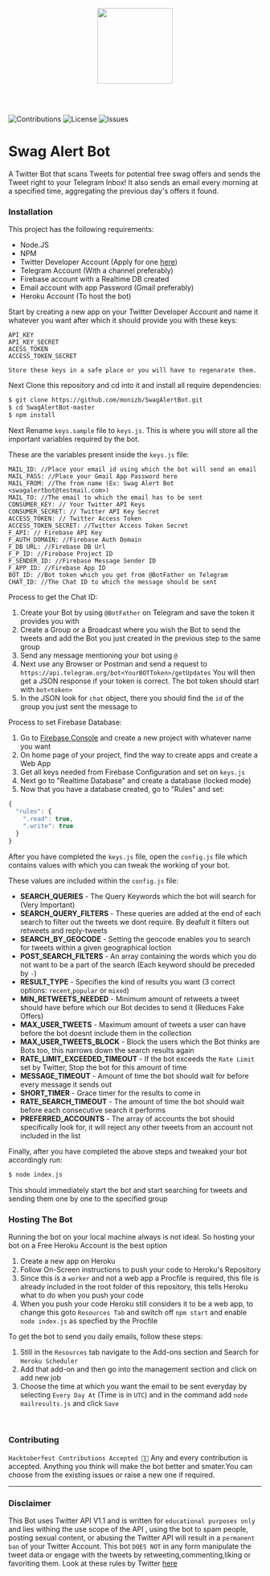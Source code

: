 <p align="center">
<img src="https://firebasestorage.googleapis.com/v0/b/trello-87674.appspot.com/o/Blue%20and%20White%20Gaming%20Logo%20(2).png?alt=media&token=ee2951b0-f07c-47f1-9984-61a41a91de57" width="150"/>
 </p>
 <br>
 <br>
 
 ![Contributions](https://img.shields.io/badge/contributions-welcome-brightgreen.svg)
 ![License](https://img.shields.io/github/license/monizb/SwagAlertBot)
 ![Issues](https://img.shields.io/github/issues/monizb/SwagAlertBot)
 
 # Swag Alert Bot
 A Twitter Bot that scans Tweets for potential free swag offers and sends the Tweet right to your Telegram Inbox! It also sends an email every morning at a specified time, aggregating the previous day's offers it found.
 
 ### Installation
 This project has the following requirements:
 - Node.JS
 - NPM
 - Twitter Developer Account (Apply for one [here](https://developer.twitter.com/en/apply-for-access))
 - Telegram Account (With a channel preferably)
 - Firebase account with a Realtime DB created
 - Email account with app Password (Gmail preferably)
 - Heroku Account (To host the bot)
 
Start by creating a new app on your Twitter Developer Account and name it whatever you want after which it should provide you with these keys:

```
API_KEY
API_KEY_SECRET
ACESS_TOKEN
ACCESS_TOKEN_SECRET
```
`Store these keys in a safe place or you will have to regenarate them.`

Next Clone this repository and cd into it and install all require dependencies:

```sh
$ git clone https://github.com/monizb/SwagAlertBot.git
$ cd SwagAlertBot-master
$ npm install
```
Next Rename `keys.sample` file to `keys.js`. This is where you will store all the important variables required by the bot.

These are the variables present inside the `keys.js` file:

```
MAIL_ID: //Place your email id using which the bot will send an email
MAIL_PASS: //Place your Gmail App Password here
MAIL_FROM: //The from name (Ex: Swag Alert Bot <swagalertbot@testmail.com>)
MAIL_TO: //The email to which the email has to be sent
CONSUMER_KEY: // Your Twitter API Keys
CONSUMER_SECRET: // Twitter API Key Secret
ACCESS_TOKEN: // Twitter Access Token
ACCESS_TOKEN_SECRET: //Twitter Access Token Secret
F_API: // Firebase API Key
F_AUTH_DOMAIN: //Firebase Auth Domain
F_DB_URL: //Firebase DB Url
F_P_ID: //Firebase Project ID
F_SENDER_ID: //Firebase Message Sender ID
F_APP_ID: //Firebase App ID
BOT_ID: //Bot token which you get from @BotFather on Telegram
CHAT_ID: //The Chat ID to which the message should be sent
```
Process to get the Chat ID:
1) Create your Bot by using `@BotFather` on Telegram and save the token it provides you with
2) Create a Group or a Broadcast where you wish the Bot to send the tweets and add the Bot you just created in the previous step to the same group
3) Send any message mentioning your bot using `@`
4) Next use any Browser or Postman and send a request to `https://api.telegram.org/bot<YourBOTToken>/getUpdates` You will then get a JSON response if your token is correct. The bot token should start with `bot<token>`
5) In the JSON look for `chat` object, there you should find the `id` of the group you just sent the message to

Process to set Firebase Database:
1) Go to [Firebase Console](https://console.firebase.google.com/) and create a new project with whatever name you want
2) On home page of your project, find the way to create apps and create a Web App
3) Get all keys needed from Firebase Configuration and set on `keys.js`
4) Next go to "Realtime Database" and create a database (locked mode)
5) Now that you have a database created, go to "Rules" and set:

```js
{
  "rules": {
    ".read": true,
    ".write": true
  }
}
```

After you have completed the `keys.js` file, open the `config.js` file which contains values with which you can tweak the working of your bot.

These values are included within the `config.js` file:
* __SEARCH_QUERIES__ - The Query Keywords which the bot will search for (Very Important)
* __SEARCH\_QUERY_FILTERS__ - These queries are added at the end of each search to filter out the tweets we dont require. By deafult it filters out retweets and reply-tweets 
* __SEARCH\_BY_GEOCODE__ - Setting the geocode enables you to search for tweets within a given geographical loction
* __POST_SEARCH_FILTERS__ - An array containing the words which you do not want to be a part of the search (Each keyword should be preceded by `-`)
* __RESULT_TYPE__ - Specifies the kind of results you want (3 correct options: `recent`,`popular` or `mixed`)
* __MIN\_RETWEETS_NEEDED__ - Minimum amount of retweets a tweet should have before which our Bot decides to send it (Reduces Fake Offers)
* __MAX\_USER_TWEETS__ - Maximum amount of tweets a user can have before the bot doesnt include them in the collection
* __MAX\_USER\_TWEETS_BLOCK__ - Block the users which the Bot thinks are Bots too, this narrows down the search results again
* __RATE\_LIMIT\_EXCEEDED_TIMEOUT__ - If the bot exceeds the `Rate Limit` set by Twitter, Stop the bot for this amount of time
* __MESSAGE_TIMEOUT__ - Amount of time the bot should wait for before every message it sends out
* __SHORT_TIMER__ - Grace timer for the results to come in
* __RATE\_SEARCH_TIMEOUT__ - The amount of time the bot should wait before each consecutive search it performs
* __PREFERRED_ACCOUNTS__ - The array of accounts the bot should specifically look for, it will reject any other tweets from an account not included in the list

Finally, after you have completed the above steps and tweaked your bot accordingly run:
```sh
$ node index.js
```

This should immediately start the bot and start searching for tweets and sending them one by one to the specified group
<br>
### Hosting  The Bot
Running the bot on your local machine always is not ideal. So hosting your bot on a Free Heroku Account is the best option

1) Create a new app on Heroku
2) Follow On-Screen instructions to push your code to Heroku's Repository
3) Since this is a `worker` and not a web app a Procfile is required, this file is already included in the root folder of this repository, this tells Heroku what to do when you push your code
4) When you push your code Heroku still considers it to be a web app, to change this goto `Resources Tab` and switch off `npm start` and enable `node index.js` as specfied by the Procfile

To get the bot to send you daily emails, follow these steps:

1) Still in the `Resources` tab navigate to the Add-ons section and Search for `Heroku Scheduler`
2) Add that add-on and then go into the management section and click on add new job
3) Choose the time at which you want the email to be sent everyday by selecting `Every Day At` (Time is in `UTC`) and in the command add `node mailresults.js` and click `Save`
<br>

### Contributing
`Hacktoberfest Contributions Accepted 🥳🥳`
Any and every contribution is accepted. Anything you think will make the bot better and smater.You can choose from the existing issues or raise a new one if required.

***
 ### Disclaimer
 This Bot uses Twitter API V1.1 and is written for `educational purposes only` and lies withing the use scope of the API , using the bot to spam people, posting sexual content, or abusing the Twitter API will result in a `permanent ban` of your Twitter Account. This bot `DOES NOT` in any form manipulate the tweet data or engage with the tweets by retweeting,commenting,liking or favoriting them.
 Look at these rules by Twitter [here](https://help.twitter.com/en/rules-and-policies/platform-manipulation)
